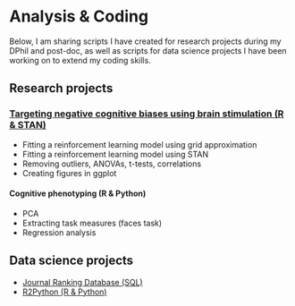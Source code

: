 # Analysis & Coding

Below, I am sharing scripts I have created for research projects during my DPhil and post-doc, as well as scripts for data science projects I have been working on to extend my coding skills.

## Research projects

### <a href="https://github.com/verenasarrazin/Analysis-and-coding/tree/main/Targeting%20negative%20cognitive%20biases%20using%20brain%20stimulation%20(R%20%26%20STAN)" title="Targeting negative cognitive biases using brain stimulation (R & STAN)">Targeting negative cognitive biases using brain stimulation (R & STAN)</a>

- Fitting a reinforcement learning model using grid approximation
- Fitting a reinforcement learning model using STAN
- Removing outliers, ANOVAs, t-tests, correlations
- Creating figures in ggplot

#### Cognitive phenotyping (R & Python)
- PCA
- Extracting task measures (faces task)
- Regression analysis


## Data science projects

- <a href="https://github.com/verenasarrazin/Analysis-and-coding/blob/main/Project_journal_ranking.html" title="Journal Ranking Database (SQL)">Journal Ranking Database (SQL)</a>
- <a href="https://verenasarrazin.github.io/Analysis-and-coding/R2Python.html" title="R2Python (R & Python)">R2Python (R & Python)</a>
